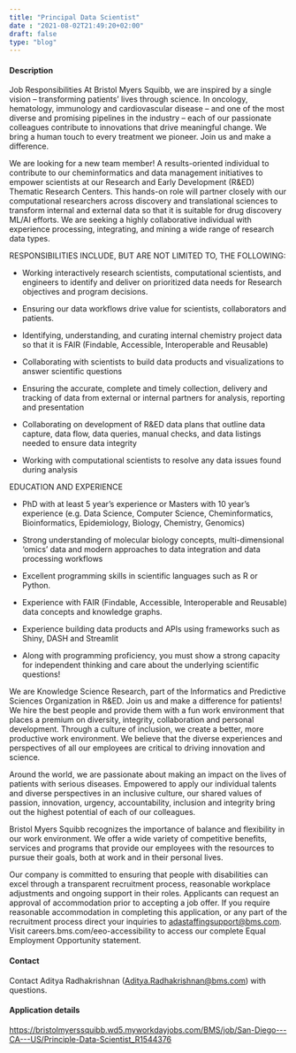 ```yaml
---
title: "Principal Data Scientist"
date : "2021-08-02T21:49:20+02:00"
draft: false
type: "blog"
---
```


#### Description

Job Responsibilities
At Bristol Myers Squibb, we are inspired by a single vision – transforming patients’ lives through science. In oncology, hematology, immunology and cardiovascular disease – and one of the most diverse and promising pipelines in the industry – each of our passionate colleagues contribute to innovations that drive meaningful change. We bring a human touch to every treatment we pioneer. Join us and make a difference.

We are looking for a new team member! A results-oriented individual to contribute to our cheminformatics and data management initiatives to empower scientists at our Research and Early Development (R&ED) Thematic Research Centers. This hands-on role will partner closely with our computational researchers across discovery and translational sciences to transform internal and external data so that it is suitable for drug discovery ML/AI efforts. We are seeking a highly collaborative individual with experience processing, integrating, and mining a wide range of research data types.



<!--more-->

RESPONSIBILITIES INCLUDE, BUT ARE NOT LIMITED TO, THE FOLLOWING:

-  Working interactively research scientists, computational scientists, and engineers to identify and deliver on prioritized data needs for Research objectives and program decisions.

-  Ensuring our data workflows drive value for scientists, collaborators and patients.

-  Identifying, understanding, and curating internal chemistry project data so that it is FAIR (Findable, Accessible, Interoperable and Reusable)

-  Collaborating with scientists to build data products and visualizations to answer scientific questions

-  Ensuring the accurate, complete and timely collection, delivery and tracking of data from external or internal partners for analysis, reporting and presentation

-  Collaborating on development of R&ED data plans that outline data capture, data flow, data queries, manual checks, and data listings needed to ensure data integrity

-  Working with computational scientists to resolve any data issues found during analysis

 EDUCATION AND EXPERIENCE

-  PhD with at least 5 year’s experience or Masters with 10 year’s experience (e.g. Data Science, Computer Science, Cheminformatics, Bioinformatics, Epidemiology, Biology, Chemistry, Genomics)

-  Strong understanding of molecular biology concepts, multi-dimensional ‘omics’ data and modern approaches to data integration and data processing workflows

-  Excellent programming skills in scientific languages such as R or Python.

-  Experience with FAIR (Findable, Accessible, Interoperable and Reusable) data concepts and knowledge graphs.

-  Experience building data products and APIs using frameworks such as Shiny, DASH and Streamlit

-  Along with programming proficiency, you must show a strong capacity for independent thinking and care about the underlying scientific questions!

We are Knowledge Science Research, part of the Informatics and Predictive Sciences Organization in R&ED. Join us and make a difference for patients! We hire the best people and provide them with a fun work environment that places a premium on diversity, integrity, collaboration and personal development. Through a culture of inclusion, we create a better, more productive work environment. We believe that the diverse experiences and perspectives of all our employees are critical to driving innovation and science.

Around the world, we are passionate about making an impact on the lives of patients with serious diseases. Empowered to apply our individual talents and diverse perspectives in an inclusive culture, our shared values of passion, innovation, urgency, accountability, inclusion and integrity bring out the highest potential of each of our colleagues.

Bristol Myers Squibb recognizes the importance of balance and flexibility in our work environment. We offer a wide variety of competitive benefits, services and programs that provide our employees with the resources to pursue their goals, both at work and in their personal lives. 


Our company is committed to ensuring that people with disabilities can excel through a transparent recruitment process, reasonable workplace adjustments and ongoing support in their roles. Applicants can request an approval of accommodation prior to accepting a job offer. If you require reasonable accommodation in completing this application, or any part of the recruitment process direct your inquiries to adastaffingsupport@bms.com. Visit careers.bms.com/eeo-accessibility to access our complete Equal Employment Opportunity statement.

#### Contact

Contact Aditya Radhakrishnan (Aditya.Radhakrishnan@bms.com) with questions.

#### Application details

https://bristolmyerssquibb.wd5.myworkdayjobs.com/BMS/job/San-Diego---CA---US/Principle-Data-Scientist_R1544376

